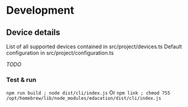 # Development

## Device details

List of all supported devices contained in src/project/devices.ts 
Default configuration in src/project/configuration.ts

_TODO_

### Test & run

`npm run build ; node dist/cli/index.js`
Or
`npm link ; chmod 755 /opt/homebrew/lib/node_modules/edacation/dist/cli/index.js`
